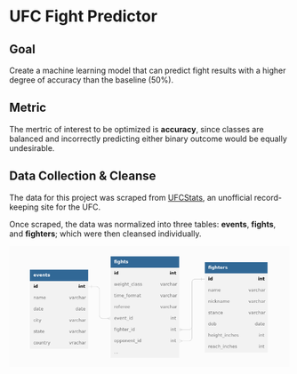 # UFC Fight Predictor

## Goal

Create a machine learning model that can predict fight results with a higher degree of accuracy than the baseline (50%).

## Metric

The mertric of interest to be optimized is **accuracy**, since classes are balanced and incorrectly predicting either binary outcome would be equally undesirable.

## Data Collection & Cleanse

The data for this project was scraped from [UFCStats](http://ufcstats.com), an unofficial record-keeping site for the UFC.

Once scraped, the data was normalized into three tables: **events**, **fights**, and **fighters**; which were then cleansed individually.

![](assets/imgs/schema_diagram.png)